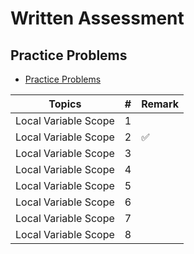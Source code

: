 # Written Assessment

## Practice Problems

- [Practice Problems](https://docs.google.com/document/d/16XteFXEm3lFbcavrXDZs45rNEc1iBxSYC8e4pLhT0Rw/edit#)

| Topics | # | Remark |
| --- | --- | --- |
| Local Variable Scope | 1 |
| Local Variable Scope | 2 | :white_check_mark:
| Local Variable Scope | 3 |
| Local Variable Scope | 4 |
| Local Variable Scope | 5 |
| Local Variable Scope | 6 |
| Local Variable Scope | 7 |
| Local Variable Scope | 8 |